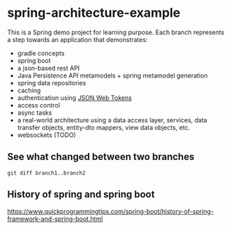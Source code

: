 # spring-architecture-example

This is a Spring demo project for learning purpose. Each branch represents a step towards an application that demonstrates:
- gradle concepts
- spring boot
- a json-based rest API
- Java Persistence API metamodels + spring metamodel generation
- spring data repositories
- caching
- authentication using [JSON Web Tokens](https://jwt.io)
- access control
- async tasks
- a real-world architecture using a data access layer, services, data transfer objects, entity-dto mappers, view data objects, etc.
- websockets (TODO)


## See what changed between two branches
```
git diff branch1..branch2
```

## History of spring and spring boot
https://www.quickprogrammingtips.com/spring-boot/history-of-spring-framework-and-spring-boot.html